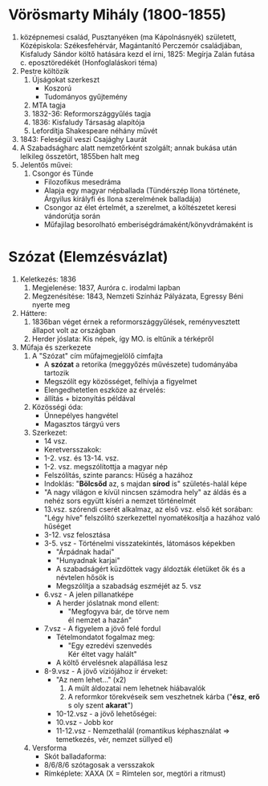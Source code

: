 # Vörösmarty Mihály (1800-1855)  
1. középnemesi család, Pusztanyéken (ma Kápolnásnyék) született, Középiskola: Székesfehérvár, Magántanító Perczemór családjában, Kisfaludy Sándor költő hatására kezd el írni, 1825: Megírja Zalán futása c. eposztöredékét (Honfoglaláskori téma)  
2. Pestre költözik  
	1. Újságokat szerkeszt  
		- Koszorú  
		- Tudományos gyűjtemény  
	2. MTA tagja  
	3. 1832-36: Reformországgyűlés tagja  
	4. 1836: Kisfaludy Társaság alapítója  
	5. Lefordítja Shakespeare néhány művét  
3. 1843: Feleségül veszi Csajághy Laurát  
4. A Szabadságharc alatt nemzetőrként szolgált; annak bukása után lelkileg összetört, 1855ben halt meg  
5. Jelentős művei:  
	1. Csongor és Tünde  
		- Filozofikus mesedráma  
		- Alapja egy magyar népballada (Tündérszép Ilona története, Árgyilus királyfi és Ilona szerelmének balladája)  
		- Csongor az élet értelmét, a szerelmet, a költészetet keresi vándorútja során  
		- Műfajilag besorolható emberiségdrámaként/könyvdrámaként is  
# Szózat (Elemzésvázlat)  
1. Keletkezés: 1836  
	1. Megjelenése: 1837, Auróra c. irodalmi lapban  
	2. Megzenésítése: 1843, Nemzeti Színház Pályázata, Egressy Béni nyerte meg  
2. Háttere:  
	1. 1836ban véget érnek a reformországgyűlések, reményvesztett állapot volt az országban  
	2. Herder jóslata: Kis népek, így MO. is eltűnik a térképről  
3. Műfaja és szerkezete  
	1. A "Szózat" cím műfajmegjelölő címfajta  
		- A __szózat__ a retorika (meggyőzés művészete) tudományába tartozik  
		- Megszólít egy közösséget, felhívja a figyelmet  
		- Elengedhetetlen eszköze az érvelés:  
		- állítás + bizonyítás példával  
	2. Közösségi óda:  
		- Ünnepélyes hangvétel  
		- Magasztos tárgyú vers  
	3. Szerkezet:  
		- 14 vsz.  
		- Keretversszakok:  
		- 1-2. vsz. és 13-14. vsz.  
		- 1-2. vsz. megszólítottja a magyar nép  
		- Felszólítás, szinte parancs: Hűség a hazához  
		- Indoklás: "__Bölcsőd__ az, s majdan __sírod__ is" születés-halál képe  
		- "A nagy világon e kívül nincsen számodra hely" az áldás és a nehéz sors együtt kíséri a nemzet történelmét  
		- 13.vsz. szórendi cserét alkalmaz, az első vsz. első két sorában: "Légy híve" felszólító szerkezettel nyomatékosítja a hazához való hűséget  
		- 3-12. vsz felosztása  
		- 3-5. vsz - Történelmi visszatekintés, látomásos képekben  
			- "Árpádnak hadai"  
			- "Hunyadnak karjai"  
			- A szabadságért küzdöttek vagy áldozták életüket ők és a névtelen hősök is  
			- Megszólítja a szabadság eszméjét az 5. vsz  
		- 6.vsz - A jelen pillanatképe  
			- A herder jóslatnak mond ellent:  
				- "Megfogyva bár, de törve nem  
				él nemzet a hazán"  
		- 7.vsz - A figyelem a jövő felé fordul  
			- Tételmondatot fogalmaz meg:  
				- "Egy ezredévi szenvedés  
				Kér éltet vagy halált"  
			- A költő érvelésnek alapállása lesz  
		- 8-9.vsz - A jövő víziójához ír érveket:  
			- "Az nem lehet..." (x2)  
				1. A múlt áldozatai nem lehetnek hiábavalók  
				2. A reformkor törekvéseik sem veszhetnek kárba ("**ész**, **erő** s oly szent **akarat**")  
			- 10-12.vsz - a jövő lehetőségei:  
			- 10.vsz - Jobb kor  
			- 11-12.vsz - Nemzethalál (romantikus képhasználat => temetkezés, vér, nemzet süllyed el)  
	4. Versforma  
		- Skót balladaforma:  
		- 8/6/8/6 szótagosak a versszakok  
		- Rímképlete: XAXA (X = Rímtelen sor, megtöri a ritmust)  
